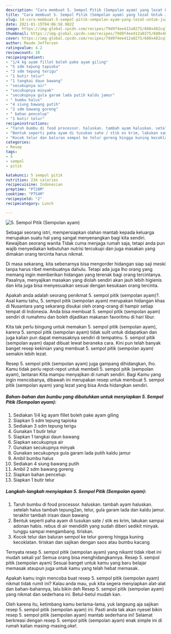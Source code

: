 ```yaml
---
description: "Cara membuat 5. Sempol Pitik (Sempolan ayam) yang lezat Untuk Jualan"
title: "Cara membuat 5. Sempol Pitik (Sempolan ayam) yang lezat Untuk Jualan"
slug: 14-cara-membuat-5-sempol-pitik-sempolan-ayam-yang-lezat-untuk-jualan
date: 2021-01-15T04:06:58.902Z
image: https://img-global.cpcdn.com/recipes/79d9f4ee412a0275/680x482cq70/5-sempol-pitik-sempolan-ayam-foto-resep-utama.jpg
thumbnail: https://img-global.cpcdn.com/recipes/79d9f4ee412a0275/680x482cq70/5-sempol-pitik-sempolan-ayam-foto-resep-utama.jpg
cover: https://img-global.cpcdn.com/recipes/79d9f4ee412a0275/680x482cq70/5-sempol-pitik-sempolan-ayam-foto-resep-utama.jpg
author: Maude Jefferson
ratingvalue: 4.2
reviewcount: 10
recipeingredient:
- "1/4 kg ayam fillet boleh pake ayam giling"
- "5 sdm tepung tapioka"
- "3 sdm tepung terigu"
- "1 butir telur"
- "1 tangkai daun bawang"
- "secukupnya air"
- "secukupnya minyak"
- "secukupnya gula garam lada putih kaldu jamur"
- " bumbu halus"
- "4 siung bawang putih"
- "2 sdm bawang goreng"
- " bahan pencelup"
- "1 butir telur"
recipeinstructions:
- "Taruh bumbu di food processor. haluskan. tambah ayam haluskan. setelah halus tambah tepung2an, telur, gula garam lada dan kaldu jamur. terakhir tambah irisan daun bawang"
- "Bentuk seperti paha ayam di tusukan sate / stik es krim, lakukan sampai adonan habis. rebus di air mendidih yang sudah diberi sedikit minyak. tunggu sampai mengambang. tiriskan."
- "Kocok telur dan baluran sempol ke telur goreng hingga kuning kecoklatan. tiriskan dan sajikan dengan saos atau bumbu kacang"
categories:
- Resep
tags:
- 5
- sempol
- pitik

katakunci: 5 sempol pitik 
nutrition: 234 calories
recipecuisine: Indonesian
preptime: "PT28M"
cooktime: "PT54M"
recipeyield: "2"
recipecategory: Lunch

---
```



![5. Sempol Pitik (Sempolan ayam)](https://img-global.cpcdn.com/recipes/79d9f4ee412a0275/680x482cq70/5-sempol-pitik-sempolan-ayam-foto-resep-utama.jpg)

Sebagai seorang istri, mempersiapkan olahan mantab kepada keluarga merupakan suatu hal yang sangat menyenangkan bagi kita sendiri. Kewajiban seorang  wanita Tidak cuma menjaga rumah saja, tetapi anda pun wajib menyediakan kebutuhan nutrisi tercukupi dan juga masakan yang dimakan orang tercinta harus nikmat.

Di masa  sekarang, kita sebenarnya bisa mengorder hidangan siap saji meski tanpa harus ribet membuatnya dahulu. Tetapi ada juga lho orang yang memang ingin memberikan hidangan yang terenak bagi orang tercintanya. Pasalnya, menyajikan masakan yang diolah sendiri akan jauh lebih higienis dan kita juga bisa menyesuaikan sesuai dengan kesukaan orang tercinta. 



Apakah anda adalah seorang penikmat 5. sempol pitik (sempolan ayam)?. Asal kamu tahu, 5. sempol pitik (sempolan ayam) merupakan hidangan khas di Nusantara yang sekarang disukai oleh orang-orang di hampir setiap tempat di Indonesia. Anda bisa membuat 5. sempol pitik (sempolan ayam) sendiri di rumahmu dan boleh dijadikan makanan favoritmu di hari libur.

Kita tak perlu bingung untuk memakan 5. sempol pitik (sempolan ayam), karena 5. sempol pitik (sempolan ayam) tidak sulit untuk didapatkan dan juga kalian pun dapat memasaknya sendiri di tempatmu. 5. sempol pitik (sempolan ayam) dapat dibuat lewat beraneka cara. Kini pun telah banyak banget resep kekinian yang membuat 5. sempol pitik (sempolan ayam) semakin lebih lezat.

Resep 5. sempol pitik (sempolan ayam) juga gampang dihidangkan, lho. Kamu tidak perlu repot-repot untuk membeli 5. sempol pitik (sempolan ayam), lantaran Kita mampu menyajikan di rumah sendiri. Bagi Kamu yang ingin mencobanya, dibawah ini merupakan resep untuk membuat 5. sempol pitik (sempolan ayam) yang lezat yang bisa Anda hidangkan sendiri.

<!--inarticleads1-->

##### Bahan-bahan dan bumbu yang dibutuhkan untuk menyiapkan 5. Sempol Pitik (Sempolan ayam):

1. Sediakan 1/4 kg ayam fillet boleh pake ayam giling
1. Siapkan 5 sdm tepung tapioka
1. Sediakan 3 sdm tepung terigu
1. Gunakan 1 butir telur
1. Siapkan 1 tangkai daun bawang
1. Siapkan secukupnya air
1. Gunakan secukupnya minyak
1. Gunakan secukupnya gula garam lada putih kaldu jamur
1. Ambil  bumbu halus
1. Sediakan 4 siung bawang putih
1. Ambil 2 sdm bawang goreng
1. Siapkan  bahan pencelup:
1. Siapkan 1 butir telur




<!--inarticleads2-->

##### Langkah-langkah menyiapkan 5. Sempol Pitik (Sempolan ayam):

1. Taruh bumbu di food processor. haluskan. tambah ayam haluskan. setelah halus tambah tepung2an, telur, gula garam lada dan kaldu jamur. terakhir tambah irisan daun bawang
1. Bentuk seperti paha ayam di tusukan sate / stik es krim, lakukan sampai adonan habis. rebus di air mendidih yang sudah diberi sedikit minyak. tunggu sampai mengambang. tiriskan.
1. Kocok telur dan baluran sempol ke telur goreng hingga kuning kecoklatan. tiriskan dan sajikan dengan saos atau bumbu kacang




Ternyata resep 5. sempol pitik (sempolan ayam) yang nikamt tidak ribet ini mudah sekali ya! Semua orang bisa menghidangkannya. Resep 5. sempol pitik (sempolan ayam) Sesuai banget untuk kamu yang baru belajar memasak ataupun juga untuk kamu yang telah hebat memasak.

Apakah kamu ingin mencoba buat resep 5. sempol pitik (sempolan ayam) nikmat tidak rumit ini? Kalau anda mau, yuk kita segera menyiapkan alat-alat dan bahan-bahannya, lalu bikin deh Resep 5. sempol pitik (sempolan ayam) yang nikmat dan sederhana ini. Betul-betul mudah kan. 

Oleh karena itu, ketimbang kamu berlama-lama, yuk langsung aja sajikan resep 5. sempol pitik (sempolan ayam) ini. Pasti anda tak akan nyesel bikin resep 5. sempol pitik (sempolan ayam) mantab sederhana ini! Selamat berkreasi dengan resep 5. sempol pitik (sempolan ayam) enak simple ini di rumah kalian masing-masing,oke!.

